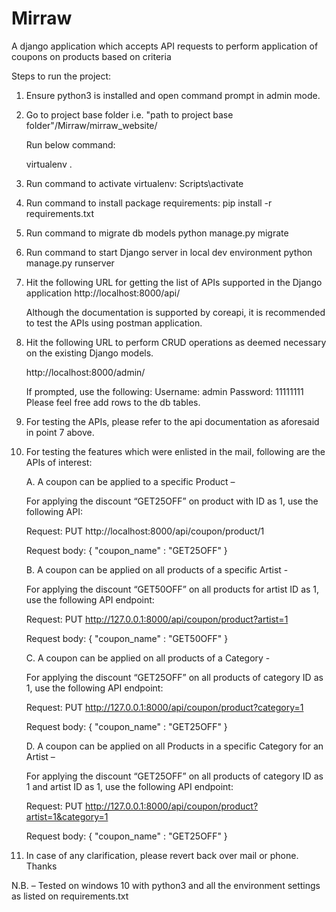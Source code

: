 # Mirraw
A django application which accepts API requests to perform application of coupons on products based on criteria

Steps to run the project:
1. Ensure python3 is installed and open command prompt in admin mode.

2. Go to project base folder i.e. "path to project base folder"/Mirraw/mirraw_website/

   Run below command:
   
   virtualenv .
	
3. Run command to activate virtualenv:
   Scripts\activate
   
4. Run command to install package requirements:
   pip install -r requirements.txt
   
5. Run command to migrate db models
   python manage.py migrate
   
6. Run command to start Django server in local dev environment
   python manage.py runserver
   
7. Hit the following URL for getting the list of APIs supported in the Django application
   http://localhost:8000/api/

   Although the documentation is supported by coreapi, it is recommended to test the APIs using postman application.

8. Hit the following URL to perform CRUD operations as deemed necessary on the existing Django models.

    http://localhost:8000/admin/

    If prompted, use the following:
    Username: admin
    Password: 11111111
    Please feel free add rows to the db tables.

9. For testing the APIs, please refer to the api documentation as aforesaid in point 7 above.

10. For testing the features which were enlisted in the mail, following are the APIs of interest:

    A.	A coupon can be applied to a specific Product – 

    For applying the discount “GET25OFF” on product with ID as 1, use the following API:

    Request: PUT http://localhost:8000/api/coupon/product/1 

    Request body: 
    {
	"coupon_name" : "GET25OFF"
    }


    B.	A coupon can be applied on all products of a specific Artist - 

    For applying the discount “GET50OFF” on all products for artist ID as 1, use the following API endpoint:

    Request: PUT http://127.0.0.1:8000/api/coupon/product?artist=1

    Request body: 
    {
	"coupon_name" : "GET50OFF"
    }


    C.	A coupon can be applied on all products of a Category - 

    For applying the discount “GET25OFF” on all products of category ID as 1, use the following API endpoint:

    Request: PUT http://127.0.0.1:8000/api/coupon/product?category=1

    Request body: 
    {
	"coupon_name" : "GET25OFF"
    }

    D.	A coupon can be applied on all Products in a specific Category for an Artist – 

    For applying the discount “GET25OFF” on all products of category ID as 1 and artist ID as 1, use the following API endpoint:

    Request: PUT http://127.0.0.1:8000/api/coupon/product?artist=1&category=1 

    Request body: 
    {
	"coupon_name" : "GET25OFF"
    }

11. In case of any clarification, please revert back over mail or phone. Thanks

N.B. – Tested on windows 10 with python3 and all the environment settings as listed on requirements.txt
